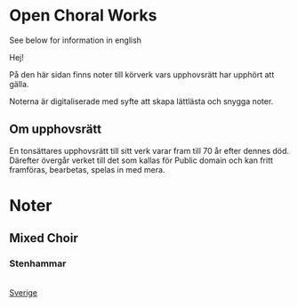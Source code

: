 # Open Choral Works

See below for information in english 

Hej! 

På den här sidan finns noter till körverk vars upphovsrätt har upphört att gälla.

Noterna är digitaliserade med syfte att skapa lättlästa och snygga noter.

## Om upphovsrätt
En tonsättares upphovsrätt till sitt verk varar fram till 70 år efter dennes död. Därefter övergår verket till det som kallas för Public domain och kan fritt framföras, bearbetas, spelas in med mera.


# Noter

## Mixed Choir

  ### Stenhammar
   [<br>Sverige](../blob/master/Stenhammar/Sverige.pdf)








